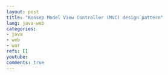 ```yaml
---
layout: post
title: "Konsep Model View Controller (MVC) design pattern"
lang: java-web
categories:
- java
- web
- war
refs: []
youtube: 
comments: true
---
```


